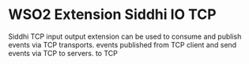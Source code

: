 # WSO2 Extension Siddhi IO TCP

Siddhi TCP input output extension can be used to consume and publish events via TCP transports. events published from TCP client and send events via TCP to servers. to TCP  